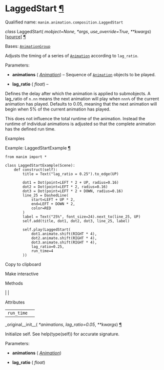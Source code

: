 # LaggedStart [¶](https://docs.manim.community/en/stable/reference/manim.animation.composition.LaggedStart.html\#laggedstart "Link to this heading")

Qualified name: `manim.animation.composition.LaggedStart`

_class_ LaggedStart( _mobject=None_, _\*args_, _use\_override=True_, _\*\*kwargs_) [\[source\]](https://docs.manim.community/en/stable/_modules/manim/animation/composition.html#LaggedStart) [¶](https://docs.manim.community/en/stable/reference/manim.animation.composition.LaggedStart.html#manim.animation.composition.LaggedStart "Link to this definition")

Bases: [`AnimationGroup`](https://docs.manim.community/en/stable/reference/manim.animation.composition.AnimationGroup.html#manim.animation.composition.AnimationGroup "manim.animation.composition.AnimationGroup")

Adjusts the timing of a series of [`Animation`](https://docs.manim.community/en/stable/reference/manim.animation.animation.Animation.html#manim.animation.animation.Animation "manim.animation.animation.Animation") according to `lag_ratio`.

Parameters:

- **animations** ( [_Animation_](https://docs.manim.community/en/stable/reference/manim.animation.animation.Animation.html#manim.animation.animation.Animation "manim.animation.animation.Animation")) – Sequence of [`Animation`](https://docs.manim.community/en/stable/reference/manim.animation.animation.Animation.html#manim.animation.animation.Animation "manim.animation.animation.Animation") objects to be played.

- **lag\_ratio** ( _float_) –

Defines the delay after which the animation is applied to submobjects. A lag\_ratio of
`n.nn` means the next animation will play when `nnn%` of the current animation has played.
Defaults to 0.05, meaning that the next animation will begin when 5% of the current
animation has played.

This does not influence the total runtime of the animation. Instead the runtime
of individual animations is adjusted so that the complete animation has the defined
run time.


Examples

Example: LaggedStartExample [¶](https://docs.manim.community/en/stable/reference/manim.animation.composition.LaggedStart.html#laggedstartexample)

```
from manim import *

class LaggedStartExample(Scene):
    def construct(self):
        title = Text("lag_ratio = 0.25").to_edge(UP)

        dot1 = Dot(point=LEFT * 2 + UP, radius=0.16)
        dot2 = Dot(point=LEFT * 2, radius=0.16)
        dot3 = Dot(point=LEFT * 2 + DOWN, radius=0.16)
        line_25 = DashedLine(
            start=LEFT + UP * 2,
            end=LEFT + DOWN * 2,
            color=RED
        )
        label = Text("25%", font_size=24).next_to(line_25, UP)
        self.add(title, dot1, dot2, dot3, line_25, label)

        self.play(LaggedStart(
            dot1.animate.shift(RIGHT * 4),
            dot2.animate.shift(RIGHT * 4),
            dot3.animate.shift(RIGHT * 4),
            lag_ratio=0.25,
            run_time=4
        ))

```

Copy to clipboard

Make interactive

Methods

|
|

Attributes

|     |     |
| --- | --- |
| `run_time` |  |

\_original\_\_init\_\_( _\*animations_, _lag\_ratio=0.05_, _\*\*kwargs_) [¶](https://docs.manim.community/en/stable/reference/manim.animation.composition.LaggedStart.html#manim.animation.composition.LaggedStart._original__init__ "Link to this definition")

Initialize self. See help(type(self)) for accurate signature.

Parameters:

- **animations** ( [_Animation_](https://docs.manim.community/en/stable/reference/manim.animation.animation.Animation.html#manim.animation.animation.Animation "manim.animation.animation.Animation"))

- **lag\_ratio** ( _float_)